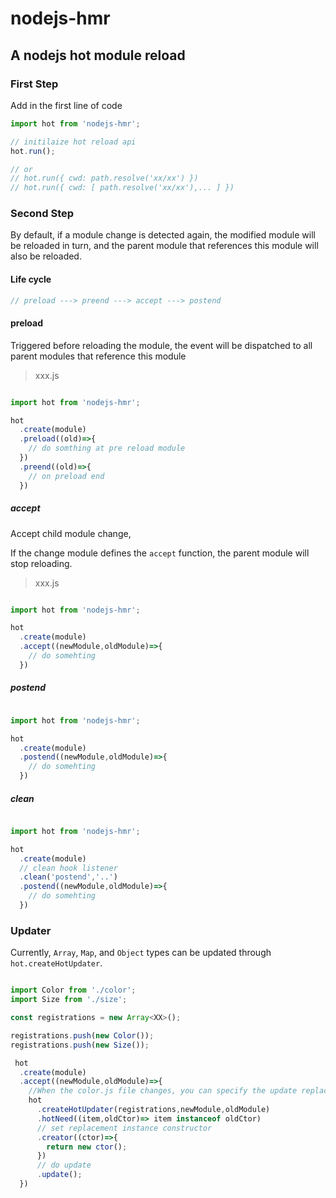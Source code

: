 # nodejs-hmr

## A nodejs hot module reload 

### First Step

Add in the first line of code

```js
import hot from 'nodejs-hmr';

// initilaize hot reload api
hot.run();

// or 
// hot.run({ cwd: path.resolve('xx/xx') })
// hot.run({ cwd: [ path.resolve('xx/xx'),... ] })

```

### Second Step

By default, if a module change is detected again, the modified module will be reloaded in turn, and the parent module that references this module will also be reloaded.


#### Life cycle

```js
// preload ---> preend ---> accept ---> postend
```

#### preload

Triggered before reloading the module, the event will be dispatched to all parent modules that reference this module

> xxx.js

```js

import hot from 'nodejs-hmr';

hot
  .create(module)
  .preload((old)=>{
    // do somthing at pre reload module
  })
  .preend((old)=>{
    // on preload end
  })

```

##### accept

Accept child module change,

If the change module defines the `accept` function, the parent module will stop reloading.


>  xxx.js

```js

import hot from 'nodejs-hmr';

hot
  .create(module)
  .accept((newModule,oldModule)=>{
    // do somehting
  })

```

##### postend

```js

import hot from 'nodejs-hmr';

hot
  .create(module)
  .postend((newModule,oldModule)=>{
    // do somehting
  })

```

##### clean

```js

import hot from 'nodejs-hmr';

hot
  .create(module)
  // clean hook listener
  .clean('postend','..')
  .postend((newModule,oldModule)=>{
    // do somehting
  })

```

### Updater

Currently, `Array`, `Map`, and `Object` types can be updated through `hot.createHotUpdater`.

```js

import Color from './color';
import Size from './size';

const registrations = new Array<XX>();

registrations.push(new Color());
registrations.push(new Size());

 hot
  .create(module)
  .accept((newModule,oldModule)=>{
    //When the color.js file changes, you can specify the update replacement in the following ways
    hot
      .createHotUpdater(registrations,newModule,oldModule)
      .hotNeed((item,oldCtor)=> item instanceof oldCtor)
      // set replacement instance constructor
      .creator((ctor)=>{
        return new ctor();
      })
      // do update
      .update();
  })

```




